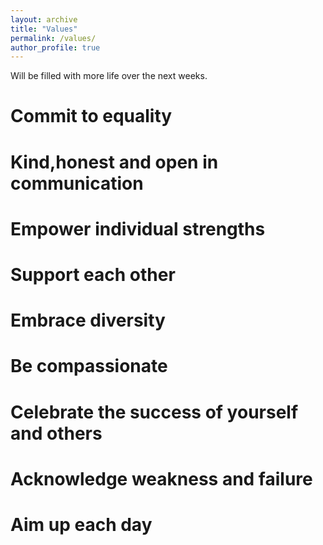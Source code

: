 ```yaml
---
layout: archive
title: "Values"
permalink: /values/
author_profile: true
---
```


Will be filled with more life over the next weeks.

# Commit to equality 
# Kind,honest and open in communication 
# Empower individual strengths
# Support each other 
# Embrace diversity
# Be compassionate
# Celebrate the success of yourself and others
# Acknowledge weakness and failure
# Aim up each day

